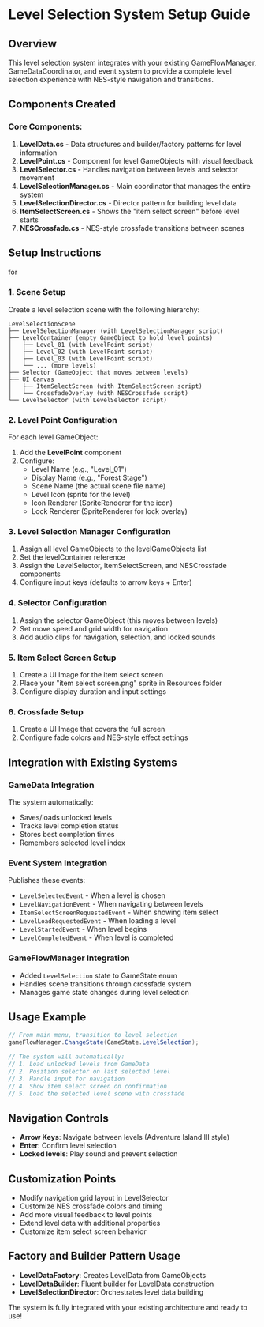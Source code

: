 ﻿# Level Selection System Setup Guide

## Overview
This level selection system integrates with your existing GameFlowManager, GameDataCoordinator, and event system to provide a complete level selection experience with NES-style navigation and transitions.

## Components Created

### Core Components:
1. **LevelData.cs** - Data structures and builder/factory patterns for level information
2. **LevelPoint.cs** - Component for level GameObjects with visual feedback
3. **LevelSelector.cs** - Handles navigation between levels and selector movement
4. **LevelSelectionManager.cs** - Main coordinator that manages the entire system
5. **LevelSelectionDirector.cs** - Director pattern for building level data
6. **ItemSelectScreen.cs** - Shows the "item select screen" before level starts
7. **NESCrossfade.cs** - NES-style crossfade transitions between scenes

## Setup Instructions
 for 
### 1. Scene Setup
Create a level selection scene with the following hierarchy:

```
LevelSelectionScene
├── LevelSelectionManager (with LevelSelectionManager script)
├── LevelContainer (empty GameObject to hold level points)
│   ├── Level_01 (with LevelPoint script)
│   ├── Level_02 (with LevelPoint script)
│   ├── Level_03 (with LevelPoint script)
│   └── ... (more levels)
├── Selector (GameObject that moves between levels)
├── UI Canvas
│   ├── ItemSelectScreen (with ItemSelectScreen script)
│   └── CrossfadeOverlay (with NESCrossfade script)
└── LevelSelector (with LevelSelector script)
```

### 2. Level Point Configuration
For each level GameObject:
1. Add the **LevelPoint** component
2. Configure:
   - Level Name (e.g., "Level_01")
   - Display Name (e.g., "Forest Stage")
   - Scene Name (the actual scene file name)
   - Level Icon (sprite for the level)
   - Icon Renderer (SpriteRenderer for the icon)
   - Lock Renderer (SpriteRenderer for lock overlay)

### 3. Level Selection Manager Configuration
1. Assign all level GameObjects to the levelGameObjects list
2. Set the levelContainer reference
3. Assign the LevelSelector, ItemSelectScreen, and NESCrossfade components
4. Configure input keys (defaults to arrow keys + Enter)

### 4. Selector Configuration
1. Assign the selector GameObject (this moves between levels)
2. Set move speed and grid width for navigation
3. Add audio clips for navigation, selection, and locked sounds

### 5. Item Select Screen Setup
1. Create a UI Image for the item select screen
2. Place your "item select screen.png" sprite in Resources folder
3. Configure display duration and input settings

### 6. Crossfade Setup
1. Create a UI Image that covers the full screen
2. Configure fade colors and NES-style effect settings

## Integration with Existing Systems

### GameData Integration
The system automatically:
- Saves/loads unlocked levels
- Tracks level completion status
- Stores best completion times
- Remembers selected level index

### Event System Integration
Publishes these events:
- `LevelSelectedEvent` - When a level is chosen
- `LevelNavigationEvent` - When navigating between levels
- `ItemSelectScreenRequestedEvent` - When showing item select
- `LevelLoadRequestedEvent` - When loading a level
- `LevelStartedEvent` - When level begins
- `LevelCompletedEvent` - When level is completed

### GameFlowManager Integration
- Added `LevelSelection` state to GameState enum
- Handles scene transitions through crossfade system
- Manages game state changes during level selection

## Usage Example

```csharp
// From main menu, transition to level selection
gameFlowManager.ChangeState(GameState.LevelSelection);

// The system will automatically:
// 1. Load unlocked levels from GameData
// 2. Position selector on last selected level
// 3. Handle input for navigation
// 4. Show item select screen on confirmation
// 5. Load the selected level scene with crossfade
```

## Navigation Controls
- **Arrow Keys**: Navigate between levels (Adventure Island III style)
- **Enter**: Confirm level selection
- **Locked levels**: Play sound and prevent selection

## Customization Points
- Modify navigation grid layout in LevelSelector
- Customize NES crossfade colors and timing
- Add more visual feedback to level points
- Extend level data with additional properties
- Customize item select screen behavior

## Factory and Builder Pattern Usage
- **LevelDataFactory**: Creates LevelData from GameObjects
- **LevelDataBuilder**: Fluent builder for LevelData construction
- **LevelSelectionDirector**: Orchestrates level data building

The system is fully integrated with your existing architecture and ready to use!
